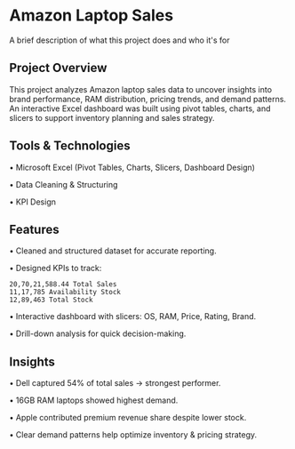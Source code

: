 
# Amazon Laptop Sales

A brief description of what this project does and who it's for


## Project Overview
This project analyzes Amazon laptop sales data to uncover insights into brand performance, RAM distribution, pricing trends, and demand patterns. An interactive Excel dashboard was built using pivot tables, charts, and slicers to support inventory planning and sales strategy.
## Tools & Technologies
•	Microsoft Excel (Pivot Tables, Charts, Slicers, Dashboard Design)

•	Data Cleaning & Structuring

•	KPI Design

## Features

•	Cleaned and structured dataset for accurate reporting.

•	Designed KPIs to track:

    20,70,21,588.44 Total Sales
    11,17,785 Availability Stock
    12,89,463 Total Stock

•	Interactive dashboard with slicers: OS, RAM, Price, Rating, Brand.

•	Drill-down analysis for quick decision-making.



## Insights
•	Dell captured 54% of total sales → strongest performer.

•	16GB RAM laptops showed highest demand.

•	Apple contributed premium revenue share despite lower stock.

•	Clear demand patterns help optimize inventory & pricing strategy.

